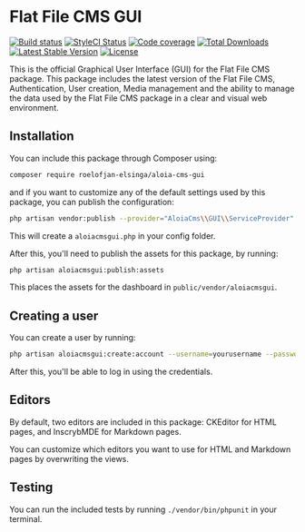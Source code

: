 # Flat File CMS GUI

[![Build status](https://travis-ci.com/roelofjan-elsinga/aloia-cms-gui.svg)](https://travis-ci.com/roelofjan-elsinga/aloia-cms-gui)
[![StyleCI Status](https://github.styleci.io/repos/193145501/shield)](https://github.styleci.io/repos/193145501)
[![Code coverage](https://codecov.io/gh/roelofjan-elsinga/aloia-cms-gui/branch/master/graph/badge.svg)](https://codecov.io/gh/roelofjan-elsinga/aloia-cms-gui)
[![Total Downloads](https://poser.pugx.org/roelofjan-elsinga/aloia-cms-gui/downloads)](https://packagist.org/packages/roelofjan-elsinga/aloia-cms-gui)
[![Latest Stable Version](https://poser.pugx.org/roelofjan-elsinga/aloia-cms-gui/v/stable)](https://packagist.org/packages/roelofjan-elsinga/aloia-cms-gui)
[![License](https://poser.pugx.org/roelofjan-elsinga/aloia-cms-gui/license)](https://packagist.org/packages/roelofjan-elsinga/aloia-cms-gui)

This is the official Graphical User Interface (GUI) for the Flat File CMS package. 
This package includes the latest version of the Flat File CMS, Authentication, User creation, 
Media management and the ability to manage the data used by the Flat File CMS package in a clear 
and visual web environment.

## Installation

You can include this package through Composer using:

```bash
composer require roelofjan-elsinga/aloia-cms-gui
```

and if you want to customize any of the default settings used by this package, you can publish the configuration: 

```bash
php artisan vendor:publish --provider="AloiaCms\\GUI\\ServiceProvider"
```

This will create a ``aloiacmsgui.php`` in your config folder.

After this, you'll need to publish the assets for this package, by running:

```bash
php artisan aloiacmsgui:publish:assets
```

This places the assets for the dashboard in ``public/vendor/aloiacmsgui``.

## Creating a user

You can create a user by running:

```bash
php artisan aloiacmsgui:create:account --username=yourusername --password=yourpassword
```

After this, you'll be able to log in using the credentials.

## Editors

By default, two editors are included in this package: CKEditor for HTML pages, and InscrybMDE for Markdown pages.

You can customize which editors you want to use for HTML and Markdown pages by overwriting the views.

## Testing

You can run the included tests by running ``./vendor/bin/phpunit`` in your terminal.
